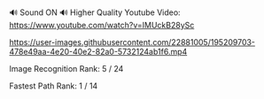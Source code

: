 🔊 Sound ON 🔊 Higher Quality Youtube Video: https://www.youtube.com/watch?v=IMUckB28ySc

https://user-images.githubusercontent.com/22881005/195209703-478e49aa-4e20-40e2-82a0-5732124ab1f6.mp4


Image Recognition Rank: 5 / 24

Fastest Path Rank: 1 / 14 

